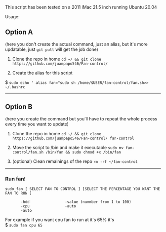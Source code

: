 This script has been tested on a 2011 iMac 21.5 inch running Ubuntu 20.04

Usage:
## Option A 
(here you don't create the actual command, just an alias, but it's more updatable, just `git pull` will get the job done)

1. Clone the repo in home `cd ~/ && git clone https://github.com/juampapo546/Fan-control/`

2. Create the alias for this script

$ `sudo echo ' alias fan="sudo sh /home/$USER/fan-control/fan.sh>> ~/.bashrc`


___

## Option B
(here you create the command but you'll have to repeat the whole process every time you want to update)

1. Clone the repo in home `cd ~/ && git clone https://github.com/juampapo546/Fan-control/ fan-control`

2. Move the script to /bin and make it executable ` sudo mv fan-control/fan.sh /bin/fan && sudo chmod +x /bin/fan `

3. (optional) Clean remainings of the repo `rm -rf ~/fan-control `

____

### Run fan!

 ``` 
sudo fan [ SELECT FAN TO CONTROL ] [SELECT THE PERCENTAGE YOU WANT THE FAN TO RUN ] 

		-hdd				-value (nummber from 1 to 100)  
		-cpu 				-auto 	
		-auto 
```
For example if you want cpu fan to run at it's 65% it's <br>
$ `sudo fan cpu 65`
